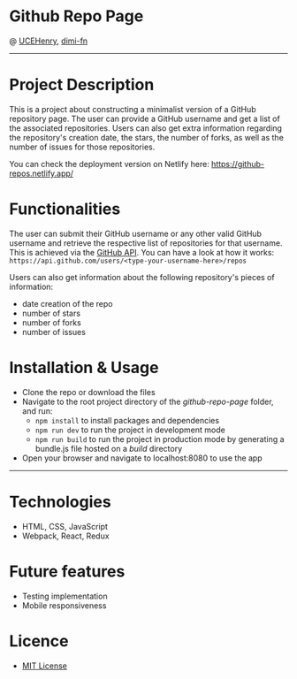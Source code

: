 # Github Repo Page

@ [UCEHenry](https://github.com/UCEHenry), [dimi-fn](https://github.com/dimi-fn)

-----------

# Project Description

This is a project about constructing a minimalist version of a GitHub repository page. The user can provide a GitHub username and get a list of the associated repositories. Users can also get extra information regarding the repository's creation date, the stars, the number of forks, as well as the number of issues for those repositories.

You can check the deployment version on Netlify here: https://github-repos.netlify.app/


# Functionalities

The user can submit their GitHub username or any other valid GitHub username and retrieve the respective list of repositories for that username. This is achieved via the [GitHub API](https://developer.github.com/v3/repos/#list-repositories-for-a-user). You can have a look at how it works: `https://api.github.com/users/<type-your-username-here>/repos`

Users can also get information about the following repository's pieces of information:
* date creation of the repo
* number of stars
* number of forks
* number of issues 

# Installation & Usage

* Clone the repo or download the files
* Navigate to the root project directory of the *github-repo-page* folder, and run:
    * `npm install` to install packages and dependencies
    * `npm run dev` to run the project in development mode
    * `npm run build` to run the project in production mode by generating a bundle.js file hosted on a *build* directory
* Open your browser and navigate to localhost:8080 to use the app    

----

# Technologies

* HTML, CSS, JavaScript
* Webpack, React, Redux

# Future features

* Testing implementation
* Mobile responsiveness

# Licence

* [MIT License](https://opensource.org/licenses/mit-license.php)
